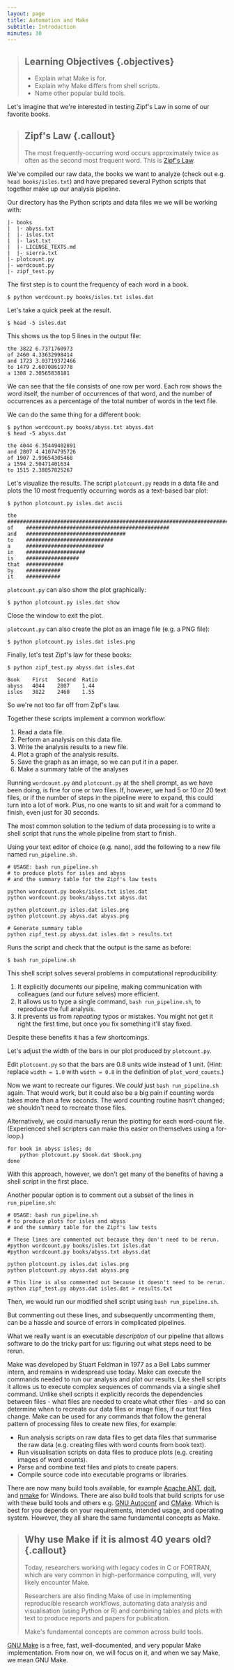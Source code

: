 ```yaml
---
layout: page
title: Automation and Make
subtitle: Introduction
minutes: 30
---
```


> ## Learning Objectives {.objectives}
>
> * Explain what Make is for.
> * Explain why Make differs from shell scripts.
> * Name other popular build tools.

Let's imagine that we're interested in
testing Zipf's Law in some of our favorite books.

> ## Zipf's Law {.callout}
>
> The most frequently-occurring word occurs approximately twice as
> often as the second most frequent word. This is [Zipf's
> Law](http://en.wikipedia.org/wiki/Zipf%27s_law).

We've compiled our raw data, the books we want to analyze
(check out e.g. `head books/isles.txt`)
and have prepared several Python scripts that together make up our
analysis pipeline.

Our directory has the Python scripts and data files we
we will be working with:

~~~ {.output}
|- books
|  |- abyss.txt
|  |- isles.txt
|  |- last.txt
|  |- LICENSE_TEXTS.md
|  |- sierra.txt
|- plotcount.py
|- wordcount.py
|- zipf_test.py
~~~

The first step is to count the frequency of each word in a book.

~~~ {.bash}
$ python wordcount.py books/isles.txt isles.dat
~~~

Let's take a quick peek at the result.

~~~ {.bash}
$ head -5 isles.dat
~~~

This shows us the top 5 lines in the output file:

~~~ {.output}
the 3822 6.7371760973
of 2460 4.33632998414
and 1723 3.03719372466
to 1479 2.60708619778
a 1308 2.30565838181
~~~

We can see that the file consists of one row per word.
Each row shows the word itself, the number of occurrences of that
word, and the number of occurrences as a percentage of the total
number of words in the text file.

We can do the same thing for a different book:

~~~ {.bash}
$ python wordcount.py books/abyss.txt abyss.dat
$ head -5 abyss.dat
~~~

~~~ {.output}
the 4044 6.35449402891
and 2807 4.41074795726
of 1907 2.99654305468
a 1594 2.50471401634
to 1515 2.38057825267
~~~

Let's visualize the results.
The script `plotcount.py` reads in a data file and plots the 10 most
frequently occurring words as a text-based bar plot:

~~~ {.bash}
$ python plotcount.py isles.dat ascii
~~~

~~~ {.output}
the   ########################################################################
of    ##############################################
and   ################################
to    ############################
a     #########################
in    ###################
is    #################
that  ############
by    ###########
it    ###########
~~~

`plotcount.py` can also show the plot graphically:

~~~ {.bash}
$ python plotcount.py isles.dat show
~~~

Close the window to exit the plot.

`plotcount.py` can also create the plot as an image file (e.g. a PNG file):

~~~ {.bash}
$ python plotcount.py isles.dat isles.png
~~~

Finally, let's test Zipf's law for these books:

~~~ {.bash}
$ python zipf_test.py abyss.dat isles.dat
~~~

~~~ {.output}
Book	First	Second	Ratio
abyss	4044	2807	1.44
isles	3822	2460	1.55
~~~

So we're not too far off from Zipf's law.

Together these scripts implement a common workflow:

1. Read a data file.
2. Perform an analysis on this data file.
3. Write the analysis results to a new file.
4. Plot a graph of the analysis results.
5. Save the graph as an image, so we can put it in a paper.
6. Make a summary table of the analyses

Running `wordcount.py` and `plotcount.py` at the shell prompt, as we
have been doing, is fine for one or two files. If, however, we had 5
or 10 or 20 text files,
or if the number of steps in the pipeline were to expand, this could turn into
a lot of work.
Plus, no one wants to sit and wait for a command to finish, even just for 30
seconds.

The most common solution to the tedium of data processing is to write
a shell script that runs the whole pipeline from start to finish.

Using your text editor of choice (e.g. nano), add the following to a new file named
`run_pipeline.sh`.

~~~ {.bash}
# USAGE: bash run_pipeline.sh
# to produce plots for isles and abyss
# and the summary table for the Zipf's law tests

python wordcount.py books/isles.txt isles.dat
python wordcount.py books/abyss.txt abyss.dat

python plotcount.py isles.dat isles.png
python plotcount.py abyss.dat abyss.png

# Generate summary table
python zipf_test.py abyss.dat isles.dat > results.txt
~~~

Runs the script and check that the output is the same as before:

~~~ {.bash}
$ bash run_pipeline.sh
~~~

This shell script solves several problems in computational reproducibility:

1.  It explicitly documents our pipeline,
    making communication with colleagues (and our future selves) more efficient.
2.  It allows us to type a single command, `bash run_pipeline.sh`, to
    reproduce the full analysis.
3.  It prevents us from _repeating_ typos or mistakes.
    You might not get it right the first time, but once you fix something
    it'll stay fixed.

Despite these benefits it has a few shortcomings.

Let's adjust the width of the bars in our plot produced by `plotcount.py`.

Edit `plotcount.py` so that the bars are 0.8 units wide instead of 1 unit.
(Hint: replace `width = 1.0` with `width = 0.8` in the definition of
`plot_word_counts`.)

Now we want to recreate our figures.
We _could_ just `bash run_pipeline.sh` again.
That would work, but it could also be a big pain if counting words takes
more than a few seconds.
The word counting routine hasn't changed; we shouldn't need to recreate
those files.

Alternatively, we could manually rerun the plotting for each word-count file.
(Experienced shell scripters can make this easier on themselves using a
for-loop.)

~~~ {.bash}
for book in abyss isles; do
    python plotcount.py $book.dat $book.png
done
~~~

With this approach, however,
we don't get many of the benefits of having a shell script in the first place.

Another popular option is to comment out a subset of the lines in
`run_pipeline.sh`:

~~~ {.bash}
# USAGE: bash run_pipeline.sh
# to produce plots for isles and abyss
# and the summary table for the Zipf's law tests

# These lines are commented out because they don't need to be rerun.
#python wordcount.py books/isles.txt isles.dat
#python wordcount.py books/abyss.txt abyss.dat

python plotcount.py isles.dat isles.png
python plotcount.py abyss.dat abyss.png

# This line is also commented out because it doesn't need to be rerun.
python zipf_test.py abyss.dat isles.dat > results.txt
~~~

Then, we would run our modified shell script using `bash run_pipeline.sh`.

But commenting out these lines, and subsequently uncommenting them,
can be a hassle and source of errors in complicated pipelines.

What we really want is an executable _description_ of our pipeline that
allows software to do the tricky part for us:
figuring out what steps need to be rerun.




Make was developed by 
Stuart Feldman in 1977 as a Bell Labs summer intern, and remains in
widespread use today. Make can execute the commands needed to run our
analysis and plot our results. Like shell scripts it allows us to
execute complex sequences of commands via a single shell
command. Unlike shell scripts it explicitly records the dependencies
between files - what files are needed to create what other files -
and so can determine when to recreate our data files or
image files, if our text files change. Make can be used for any
commands that follow the general pattern of processing files to create
new files, for example: 

* Run analysis scripts on raw data files to get data files that
  summarise the raw data (e.g. creating files with word counts from book text). 
* Run visualisation scripts on data files to produce plots (e.g. creating images of word counts).
* Parse and combine text files and plots to create papers.
* Compile source code into executable programs or libraries.

There are now many build tools available, for example [Apache
ANT](http://ant.apache.org/), [doit](http://pydoit.org/), and
[nmake](https://msdn.microsoft.com/en-us/library/dd9y37ha.aspx) for
Windows. There are also build tools that build scripts for use with
these build tools and others e.g. [GNU
Autoconf](http://www.gnu.org/software/autoconf/autoconf.html) and
[CMake](http://www.cmake.org/). Which is best for you depends on your
requirements, intended usage, and operating system. However, they
all share the same fundamental concepts as Make.

> ## Why use Make if it is almost 40 years old? {.callout}
>
> Today, researchers working with legacy codes in C or FORTRAN, which
> are very common in high-performance computing, will, very likely
> encounter Make. 
>
> Researchers are also finding Make of use in implementing
> reproducible research workflows, automating data analysis and
> visualisation (using Python or R) and combining tables and plots
> with text to produce reports and papers for publication.
>
> Make's fundamental concepts are common across build tools.

[GNU Make](http://www.gnu.org/software/make/) is a free, fast, 
well-documented, and very popular Make implementation. From now on, 
we will focus on it, and when we say Make, we mean GNU Make.
